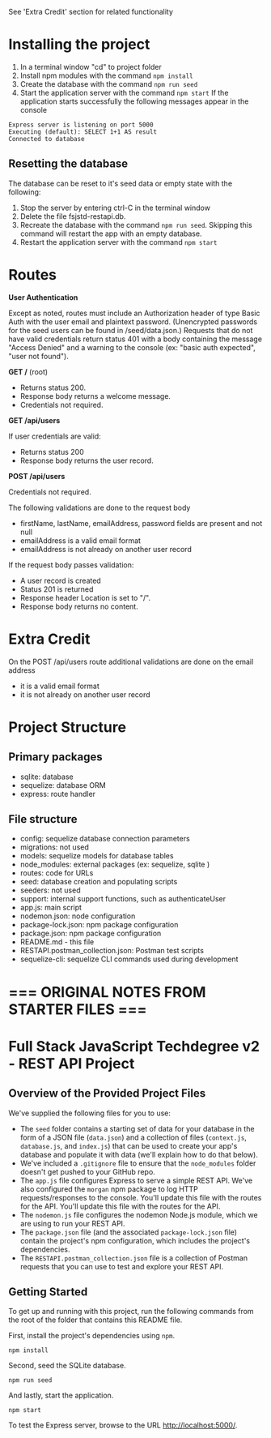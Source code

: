 
See 'Extra Credit' section for related functionality

# Installing the project

1. In a terminal window "cd" to project folder
2. Install npm modules with the command ```npm install```
3. Create the database with the command ```npm run seed```
4. Start the application server with the command ```npm start```
If the application starts successfully the following messages appear in the console
```
Express server is listening on port 5000
Executing (default): SELECT 1+1 AS result
Connected to database
```

## Resetting the database
The database can be reset to it's seed data or empty state with the following:
1. Stop the server by entering ctrl-C in the terminal window
2. Delete the file fsjstd-restapi.db.
3. Recreate the database with the command ```npm run seed```. Skipping this command will restart the app with an empty database.
4. Restart the application server with the command ```npm start```

# Routes

**User Authentication**

Except as noted, routes must include an Authorization header of type Basic Auth with the user email and plaintext password. (Unencrypted passwords for the seed users can be found in /seed/data.json.) Requests that do not have valid credentials return status 401 with a body containing the message "Access Denied" and a warning to the console (ex: "basic auth expected", "user not found").

**GET /** (root)
* Returns status 200.
* Response body returns a welcome message. 
* Credentials not required.

**GET /api/users**

If user credentials are valid:
* Returns status 200
* Response body returns the user record. 

**POST /api/users**

Credentials not required.

The following validations are done to the request body
* firstName, lastName, emailAddress, password fields are present and not null
* emailAddress is a valid email format
* emailAddress is not already on another user record

If the request body passes validation:
* A user record is created
* Status 201 is returned
* Response header Location is set to "/". 
* Response body returns no content. 

# Extra Credit
On the POST /api/users route additional validations are done on the email address
* it is a valid email format
* it is not already on another user record


# Project Structure

## Primary packages

* sqlite: database
* sequelize: database ORM
* express: route handler

## File structure

* config: sequelize database connection parameters
* migrations: not used
* models: sequelize models for database tables
* node_modules: external packages (ex: sequelize, sqlite )
* routes: code for URLs
* seed: database creation and populating scripts
* seeders: not used
* support: internal support functions, such as authenticateUser
* app.js: main script
* nodemon.json: node configuration
* package-lock.json: npm package configuration
* package.json: npm package configuration
* README.md - this file
* RESTAPI.postman_collection.json: Postman test scripts
* sequelize-cli: sequelize CLI commands used during development


# === ORIGINAL NOTES FROM STARTER FILES ===

# Full Stack JavaScript Techdegree v2 - REST API Project

## Overview of the Provided Project Files

We've supplied the following files for you to use: 

* The `seed` folder contains a starting set of data for your database in the form of a JSON file (`data.json`) and a collection of files (`context.js`, `database.js`, and `index.js`) that can be used to create your app's database and populate it with data (we'll explain how to do that below).
* We've included a `.gitignore` file to ensure that the `node_modules` folder doesn't get pushed to your GitHub repo.
* The `app.js` file configures Express to serve a simple REST API. We've also configured the `morgan` npm package to log HTTP requests/responses to the console. You'll update this file with the routes for the API. You'll update this file with the routes for the API.
* The `nodemon.js` file configures the nodemon Node.js module, which we are using to run your REST API.
* The `package.json` file (and the associated `package-lock.json` file) contain the project's npm configuration, which includes the project's dependencies.
* The `RESTAPI.postman_collection.json` file is a collection of Postman requests that you can use to test and explore your REST API.

## Getting Started

To get up and running with this project, run the following commands from the root of the folder that contains this README file.

First, install the project's dependencies using `npm`.

```
npm install

```

Second, seed the SQLite database.

```
npm run seed
```

And lastly, start the application.

```
npm start
```

To test the Express server, browse to the URL [http://localhost:5000/](http://localhost:5000/).
